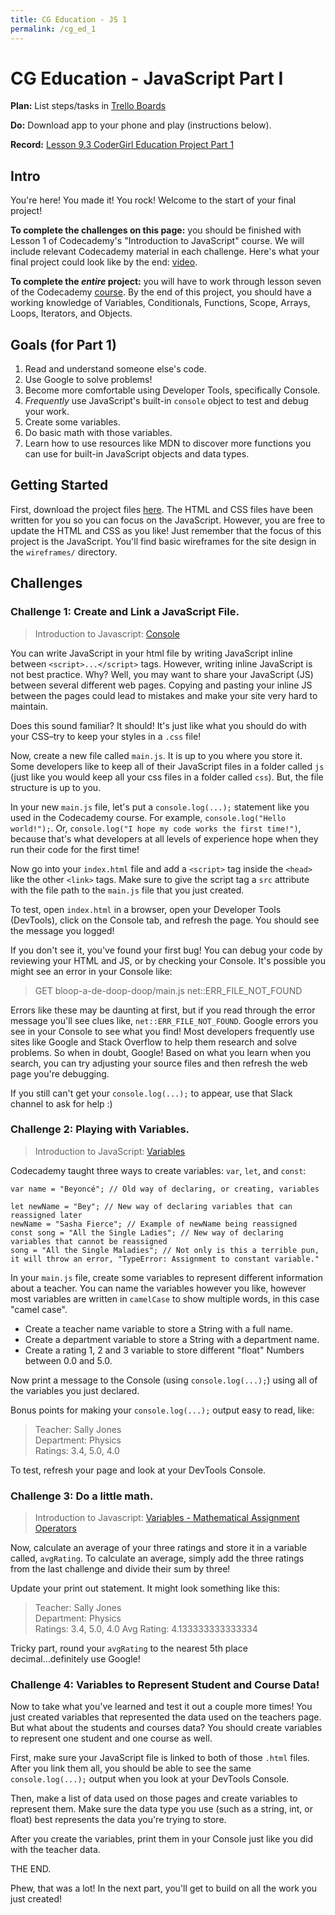 ```yaml
---
title: CG Education - JS 1
permalink: /cg_ed_1
---
```


# CG Education - JavaScript Part I

**Plan:** List steps/tasks in [Trello Boards](https://trello.com/cg_webdev_ss_2018)

**Do:**  Download app to your phone and play (instructions below).

**Record:** [Lesson 9.3 CoderGirl Education Project Part 1](https://learn.launchcode.org/courses/131/assignments/7223)

## Intro

You're here! You made it! You rock! Welcome to the start of your final project!

**To complete the challenges on this page:** you should be finished with Lesson 1 of Codecademy's "Introduction to JavaScript" course. We will include relevant Codecademy material in each challenge. Here's what your final project could look like by the end: [video](https://youtu.be/l8nviFt9oAU).

**To complete the _entire_ project:** you will have to work through lesson seven of the Codecademy [course](https://www.codecademy.com/learn/introduction-to-javascript). By the end of this project, you should have a working knowledge of Variables, Conditionals, Functions, Scope, Arrays, Loops, Iterators, and Objects.

## Goals (for Part 1)
1. Read and understand someone else's code.
2. Use Google to solve problems!
3. Become more comfortable using Developer Tools, specifically Console.
4. *Frequently* use JavaScript's built-in `console` object to test and debug your work.
5. Create some variables.
6. Do basic math with those variables.
7. Learn how to use resources like MDN to discover more functions you can use for built-in JavaScript objects and data types. 

## Getting Started

First, download the project files [here](https://bit.ly/cg_ss18_cg-education). The HTML and CSS files have been written for you so you can focus on the JavaScript. However, you are free to update the HTML and CSS as you like! Just remember that the focus of this project is the JavaScript. You'll find basic wireframes for the site design in the `wireframes/` directory.

## Challenges
### Challenge 1: Create and Link a JavaScript File.

> Introduction to Javascript: [Console](https://www.codecademy.com/courses/introduction-to-javascript/lessons/introduction-to-javascript/exercises/console)

You can write JavaScript in your html file by writing JavaScript inline between `<script>...</script>` tags. However, writing inline JavaScript is not best practice. Why? Well, you may want to share your JavaScript (JS) between several different web pages. Copying and pasting your inline JS between the pages could lead to mistakes and make your site very hard to maintain.

Does this sound familiar? It should! It's just like what you should do with your CSS–try to keep your styles in a `.css` file!

Now, create a new file called `main.js`. It is up to you where you store it. Some developers like to keep all of their JavaScript files in a folder called `js` (just like you would keep all your css files in a folder called `css`). But, the file structure is up to you.

In your new `main.js` file, let's put a `console.log(...);` statement like you used in the Codecademy course. For example, `console.log("Hello world!");`. Or, `console.log("I hope my code works the first time!")`, because that's what developers at all levels of experience hope when they run their code for the first time!

Now go into your `index.html` file and add a `<script>` tag inside the `<head>` like the other `<link>` tags. Make sure to give the script tag a `src` attribute with the file path to the `main.js` file that you just created.

To test, open `index.html` in a browser, open your Developer Tools (DevTools), click on the Console tab, and refresh the page. You should see the message you logged!

If you don't see it, you've found your first bug! You can debug your code by reviewing your HTML and JS, or by checking your Console. It's possible you might see an error in your Console like: 

> GET bloop-a-de-doop-doop/main.js net::ERR_FILE_NOT_FOUND

Errors like these may be daunting at first, but if you read through the error message you'll see clues like, `net::ERR_FILE_NOT_FOUND`. Google errors you see in your Console to see what you find! Most developers frequently use sites like Google and Stack Overflow to help them research and solve problems. So when in doubt, Google! Based on what you learn when you search, you can try adjusting your source files and then refresh the web page you're debugging.

If you still can't get your `console.log(...);` to appear, use that Slack channel to ask for help :)

### Challenge 2: Playing with Variables.

> Introduction to JavaScript: [Variables](https://www.codecademy.com/courses/introduction-to-javascript/lessons/variables/)

Codecademy taught three ways to create variables: `var`, `let`, and `const`:

```
var name = "Beyoncé"; // Old way of declaring, or creating, variables

let newName = "Bey"; // New way of declaring variables that can reassigned later
newName = "Sasha Fierce"; // Example of newName being reassigned
const song = "All the Single Ladies"; // New way of declaring variables that cannot be reassigned
song = "All the Single Maladies"; // Not only is this a terrible pun, it will throw an error, "TypeError: Assignment to constant variable."
```

In your `main.js` file, create some variables to represent different information about a teacher. You can name the variables however you like, however most variables are written in `camelCase` to show multiple words, in this case "camel case".

- Create a teacher name variable to store a String with a full name.  
- Create a department variable to store a String with a department name.   
- Create a rating 1, 2 and 3 variable to store different "float" Numbers between 0.0 and 5.0.

Now print a message to the Console (using `console.log(...);`) using all of the variables you just declared.

Bonus points for making your `console.log(...);` output easy to read, like:

>Teacher: Sally Jones  
Department: Physics  
Ratings: 3.4, 5.0, 4.0  

To test, refresh your page and look at your DevTools Console.

### Challenge 3: Do a little math.

> Introduction to Javascript: [Variables - Mathematical Assignment Operators](https://www.codecademy.com/courses/introduction-to-javascript/lessons/variables/exercises/mathematical-shortcuts)

Now, calculate an average of your three ratings and store it in a variable called, `avgRating`. To calculate an average, simply add the three ratings from the last challenge and divide their sum by three!

Update your print out statement. It might look something like this:

>Teacher: Sally Jones  
Department: Physics  
Ratings: 3.4, 5.0, 4.0
Avg Rating: 4.133333333333334

Tricky part, round your `avgRating` to the nearest 5th place decimal...definitely use Google!

### Challenge 4: Variables to Represent Student and Course Data!

Now to take what you've learned and test it out a couple more times! You just created variables that represented the data used on the teachers page. But what about the students and courses data? You should create variables to represent one student and one course as well.

First, make sure your JavaScript file is linked to both of those `.html` files. After you link them all, you should be able to see the same `console.log(...);` output when you look at your DevTools Console.

Then, make a list of data used on those pages and create variables to represent them. Make sure the data type you use (such as a string, int, or float) best represents the data you're trying to store.

After you create the variables, print them in your Console just like you did with the teacher data.

THE END.

Phew, that was a lot! In the next part, you'll get to build on all the work you just created!
